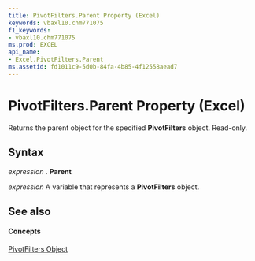 ```yaml
---
title: PivotFilters.Parent Property (Excel)
keywords: vbaxl10.chm771075
f1_keywords:
- vbaxl10.chm771075
ms.prod: EXCEL
api_name:
- Excel.PivotFilters.Parent
ms.assetid: fd1011c9-5d0b-84fa-4b85-4f12558aead7
---
```



# PivotFilters.Parent Property (Excel)

Returns the parent object for the specified  **PivotFilters** object. Read-only.


## Syntax

 _expression_ . **Parent**

 _expression_ A variable that represents a **PivotFilters** object.


## See also


#### Concepts


[PivotFilters Object](pivotfilters-object-excel.md)


